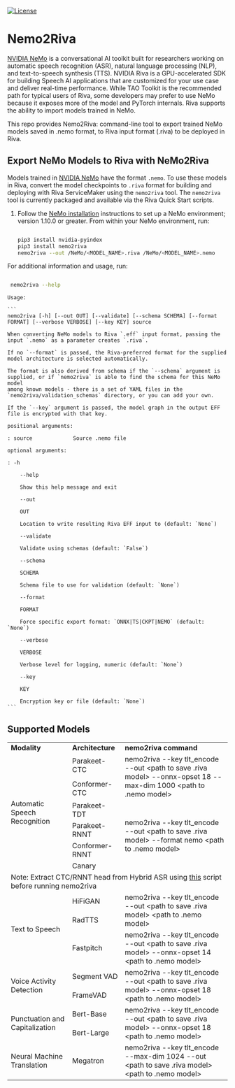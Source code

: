 [![License](https://img.shields.io/badge/license-MIT-green)](https://opensource.org/licenses/MIT)
# Nemo2Riva

[NVIDIA NeMo](https://github.com/NVIDIA/NeMo) is a conversational AI toolkit built for researchers working on automatic speech recognition (ASR), natural language processing (NLP), and text-to-speech synthesis (TTS).
NVIDIA Riva is a GPU-accelerated SDK for building Speech AI applications that are customized for your use case and deliver real-time performance. While TAO Toolkit is the recommended path for typical users of Riva, some developers may prefer to use NeMo because it exposes more of the model and PyTorch internals. Riva supports the ability to import models trained in NeMo.

This repo provides Nemo2Riva: command-line tool to export trained NeMo models saved in .nemo format, to Riva input format (.riva) to be deployed in Riva.

## Export NeMo Models to Riva with NeMo2Riva

Models trained in [NVIDIA NeMo](https://github.com/NVIDIA/NeMo) have the format `.nemo`. To use these models in Riva, convert the model checkpoints to `.riva` format for building and deploying with Riva ServiceMaker using the `nemo2riva` tool. The `nemo2riva` tool is currently packaged and available via the Riva Quick Start scripts.

1. Follow the [NeMo installation](https://github.com/NVIDIA/NeMo#installation) instructions to set up a NeMo environment; version 1.10.0 or greater.  From within your NeMo environment, run:

    ```bash

    pip3 install nvidia-pyindex
    pip3 install nemo2riva
    nemo2riva --out /NeMo/<MODEL_NAME>.riva /NeMo/<MODEL_NAME>.nemo
    ```

For additional information and usage, run:

   ```bash

    nemo2riva --help
   ```

    Usage:

    ```
    nemo2riva [-h] [--out OUT] [--validate] [--schema SCHEMA] [--format FORMAT] [--verbose VERBOSE] [--key KEY] source

    When converting NeMo models to Riva `.eff` input format, passing the input `.nemo` as a parameter creates `.riva`.

    If no `--format` is passed, the Riva-preferred format for the supplied model architecture is selected automatically.

    The format is also derived from schema if the `--schema` argument is supplied, or if `nemo2riva` is able to find the schema for this NeMo model
    among known models - there is a set of YAML files in the `nemo2riva/validation_schemas` directory, or you can add your own.

    If the `--key` argument is passed, the model graph in the output EFF file is encrypted with that key.

    positional arguments:

    : source             Source .nemo file

    optional arguments:

    : -h

        --help

        Show this help message and exit

        --out

        OUT

        Location to write resulting Riva EFF input to (default: `None`)

        --validate

        Validate using schemas (default: `False`)

        --schema

        SCHEMA

        Schema file to use for validation (default: `None`)

        --format

        FORMAT

        Force specific export format: `ONNX|TS|CKPT|NEMO` (default: `None`)

        --verbose

        VERBOSE

        Verbose level for logging, numeric (default: `None`)

        --key

        KEY

        Encryption key or file (default: `None`)
    ```

## Supported Models 

<table>
  <tr>
    <td><b>Modality</b></td>
    <td><b>Architecture</b></td>
    <td><b>nemo2riva command</b></td>
  </tr>
  <tr>
    <td rowspan="6">Automatic Speech Recognition</td>
    <td>Parakeet-CTC</td>
    <td rowspan="2">nemo2riva  --key tlt_encode --out &lt;path to save .riva model&gt; --onnx-opset 18 --max-dim 1000 &lt;path to .nemo model&gt;</td>
  </tr>
  <tr>
    <td>Conformer-CTC</td>
  </tr>
  <tr>
    <td>Parakeet-TDT</td>
    <td rowspan="4">nemo2riva  --key tlt_encode --out &lt;path to save .riva model&gt; --format nemo &lt;path to .nemo model&gt;</td>
  </tr>
    <tr>
    <td>Parakeet-RNNT</td>
  </tr>
      <tr>
    <td>Conformer-RNNT</td>
  </tr>
      <tr>
    <td>Canary</td>

  </tr>
  <tr><td colspan="3">Note: Extract CTC/RNNT head from Hybrid ASR using <a href="https://github.com/NVIDIA/NeMo/blob/main/examples/asr/asr_hybrid_transducer_ctc/helpers/convert_nemo_asr_hybrid_to_ctc.py"> this</a> script before running nemo2riva</td></tr>
    <tr>
    <td rowspan="3">Text to Speech</td>
    <td>HiFiGAN</td>
    <td rowspan="2">nemo2riva --key tlt_encode --out &lt;path to save .riva model&gt; &lt;path to .nemo model&gt;</td>
    </tr>
    <tr>
    <td>RadTTS</td>
    </tr>
    <tr>
    <td>Fastpitch</td>
    <td>nemo2riva  --key tlt_encode --out &lt;path to save .riva model&gt; --onnx-opset 14 &lt;path to .nemo model&gt;</td>
    </tr>
    <tr>
    <td rowspan="2">Voice Activity Detection</td>
    <td>Segment VAD</td>
    <td rowspan="2">nemo2riva  --key tlt_encode --out &lt;path to save .riva model&gt; --onnx-opset 18 &lt;path to .nemo model&gt;</td>
    <tr>
    <td>FrameVAD</td>
    </tr>
    <tr>
    <td rowspan="2">Punctuation and Capitalization</td>
    <td>Bert-Base</td>
    <td rowspan="2">nemo2riva  --key tlt_encode --out &lt;path to save .riva model&gt; --onnx-opset 18 &lt;path to .nemo model&gt;</td>
    <tr>
    <td>Bert-Large</td>
    </tr>
    <tr>
    <td>Neural Machine Translation</td>
    <td>Megatron</td>
    <td>nemo2riva  --key tlt_encode --max-dim 1024 --out &lt;path to save .riva model&gt; &lt;path to .nemo model&gt; </td>
  </tr>
</table>